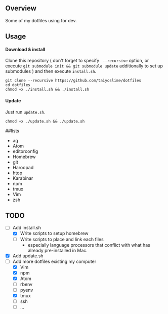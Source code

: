 ## Overview

Some of my dotfiles using for dev.

## Usage

#### Download & install
Clone this repository ( don't forget to specify ` --recursive` option, or execute `git submodule init && git submodule update` additionally to set up submodules ) and then execute `install.sh`.
```
git clone --recursive https://github.com/taiyoslime/dotfiles
cd dotfiles
chmod +x ./install.sh && ./install.sh
```
#### Update
Just run `update.sh`.
```
chmod +x ./update.sh && ./update.sh
```

##lists
- ag
- Atom
- editorconfig
- Homebrew
- git
- Haroopad
- htop
- Karabinar
- npm
- tmux
- Vim
- zsh

## TODO
- [ ] Add install.sh
  - [x] Write scripts to setup homebrew
  - [ ] Write scripts to place and link each files
    - especially language processors that conflict with what has already pre-installed in Mac.
- [x] Add update.sh
- [ ] Add more dotfiles existing my computer
  - [x] Vim
  - [x] npm
  - [x] Atom
  - [ ] rbenv
  - [ ] pyenv
  - [x] tmux
  - [ ] ssh
  - [ ] ...
